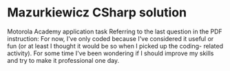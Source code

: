 # Mazurkiewicz CSharp solution
 Motorola Academy application task
 Referring to the last question in the PDF instruction:
 For now, I've only coded because I've considered it useful or fun
 (or at least I thought it would be so when I picked up the coding-
 related activity). For some time I've been wondering if I should
 improve my skills and try to make it professional one day.